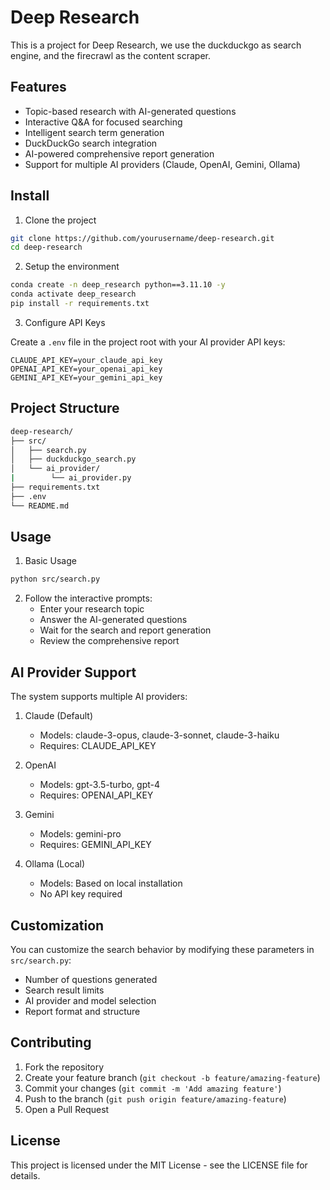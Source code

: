 # Deep Research

This is a project for Deep Research, we use the duckduckgo as search engine, and the firecrawl as the content scraper.

## Features

- Topic-based research with AI-generated questions
- Interactive Q&A for focused searching
- Intelligent search term generation
- DuckDuckGo search integration
- AI-powered comprehensive report generation
- Support for multiple AI providers (Claude, OpenAI, Gemini, Ollama)

## Install

1. Clone the project

```sh
git clone https://github.com/yourusername/deep-research.git
cd deep-research
```

2. Setup the environment

```sh
conda create -n deep_research python==3.11.10 -y
conda activate deep_research
pip install -r requirements.txt
```

3. Configure API Keys

Create a `.env` file in the project root with your AI provider API keys:

```env
CLAUDE_API_KEY=your_claude_api_key
OPENAI_API_KEY=your_openai_api_key
GEMINI_API_KEY=your_gemini_api_key
```

## Project Structure

```bash
deep-research/
├── src/
│   ├── search.py
│   ├── duckduckgo_search.py
│   └── ai_provider/
|        └── ai_provider.py
├── requirements.txt
├── .env
└── README.md
```

## Usage

1. Basic Usage

```sh
python src/search.py
```

2. Follow the interactive prompts:
   - Enter your research topic
   - Answer the AI-generated questions
   - Wait for the search and report generation
   - Review the comprehensive report

## AI Provider Support

The system supports multiple AI providers:

1. Claude (Default)
   - Models: claude-3-opus, claude-3-sonnet, claude-3-haiku
   - Requires: CLAUDE_API_KEY

2. OpenAI
   - Models: gpt-3.5-turbo, gpt-4
   - Requires: OPENAI_API_KEY

3. Gemini
   - Models: gemini-pro
   - Requires: GEMINI_API_KEY

4. Ollama (Local)
   - Models: Based on local installation
   - No API key required

## Customization

You can customize the search behavior by modifying these parameters in `src/search.py`:

- Number of questions generated
- Search result limits
- AI provider and model selection
- Report format and structure

## Contributing

1. Fork the repository
2. Create your feature branch (`git checkout -b feature/amazing-feature`)
3. Commit your changes (`git commit -m 'Add amazing feature'`)
4. Push to the branch (`git push origin feature/amazing-feature`)
5. Open a Pull Request

## License

This project is licensed under the MIT License - see the LICENSE file for details.
